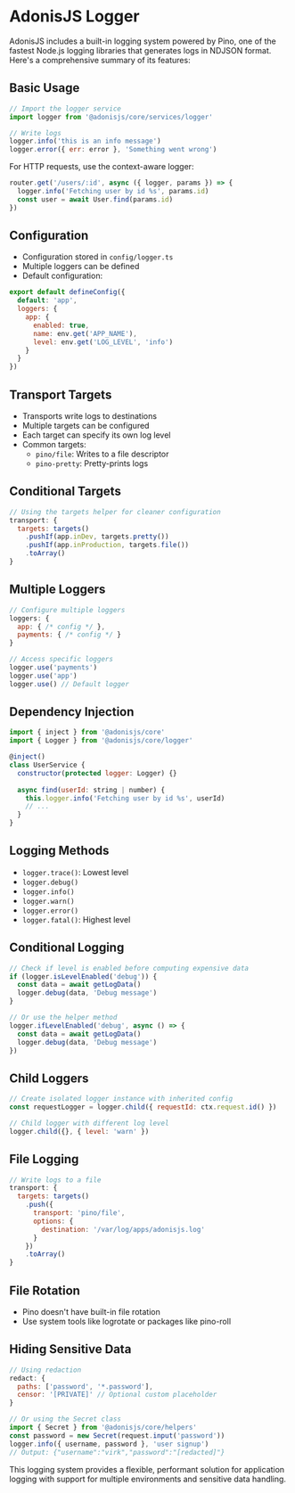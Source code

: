 # AdonisJS Logger

AdonisJS includes a built-in logging system powered by Pino, one of the fastest Node.js logging libraries that generates logs in NDJSON format. Here's a comprehensive summary of its features:

## Basic Usage
```javascript
// Import the logger service
import logger from '@adonisjs/core/services/logger'

// Write logs
logger.info('this is an info message')
logger.error({ err: error }, 'Something went wrong')
```

For HTTP requests, use the context-aware logger:
```javascript
router.get('/users/:id', async ({ logger, params }) => {
  logger.info('Fetching user by id %s', params.id)
  const user = await User.find(params.id)
})
```

## Configuration
- Configuration stored in `config/logger.ts`
- Multiple loggers can be defined
- Default configuration:
```javascript
export default defineConfig({
  default: 'app',
  loggers: {
    app: {
      enabled: true,
      name: env.get('APP_NAME'),
      level: env.get('LOG_LEVEL', 'info')
    }
  }
})
```

## Transport Targets
- Transports write logs to destinations
- Multiple targets can be configured
- Each target can specify its own log level
- Common targets:
  - `pino/file`: Writes to a file descriptor
  - `pino-pretty`: Pretty-prints logs

## Conditional Targets
```javascript
// Using the targets helper for cleaner configuration
transport: {
  targets: targets()
    .pushIf(app.inDev, targets.pretty())
    .pushIf(app.inProduction, targets.file())
    .toArray()
}
```

## Multiple Loggers
```javascript
// Configure multiple loggers
loggers: {
  app: { /* config */ },
  payments: { /* config */ }
}

// Access specific loggers
logger.use('payments')
logger.use('app')
logger.use() // Default logger
```

## Dependency Injection
```javascript
import { inject } from '@adonisjs/core'
import { Logger } from '@adonisjs/core/logger'

@inject()
class UserService {
  constructor(protected logger: Logger) {}
  
  async find(userId: string | number) {
    this.logger.info('Fetching user by id %s', userId)
    // ...
  }
}
```

## Logging Methods
- `logger.trace()`: Lowest level
- `logger.debug()`
- `logger.info()`
- `logger.warn()`
- `logger.error()`
- `logger.fatal()`: Highest level

## Conditional Logging
```javascript
// Check if level is enabled before computing expensive data
if (logger.isLevelEnabled('debug')) {
  const data = await getLogData()
  logger.debug(data, 'Debug message')
}

// Or use the helper method
logger.ifLevelEnabled('debug', async () => {
  const data = await getLogData()
  logger.debug(data, 'Debug message')
})
```

## Child Loggers
```javascript
// Create isolated logger instance with inherited config
const requestLogger = logger.child({ requestId: ctx.request.id() })

// Child logger with different log level
logger.child({}, { level: 'warn' })
```

## File Logging
```javascript
// Write logs to a file
transport: {
  targets: targets()
    .push({
      transport: 'pino/file',
      options: {
        destination: '/var/log/apps/adonisjs.log'
      }
    })
    .toArray()
}
```

## File Rotation
- Pino doesn't have built-in file rotation
- Use system tools like logrotate or packages like pino-roll

## Hiding Sensitive Data
```javascript
// Using redaction
redact: {
  paths: ['password', '*.password'],
  censor: '[PRIVATE]' // Optional custom placeholder
}

// Or using the Secret class
import { Secret } from '@adonisjs/core/helpers'
const password = new Secret(request.input('password'))
logger.info({ username, password }, 'user signup')
// Output: {"username":"virk","password":"[redacted]"}
```

This logging system provides a flexible, performant solution for application logging with support for multiple environments and sensitive data handling.
